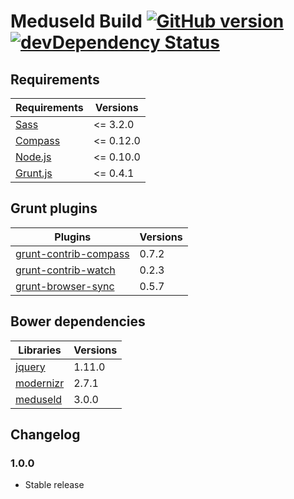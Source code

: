 # Meduseld Build [![GitHub version](https://badge.fury.io/gh/agenceepsilon%2Fmeduseld-build.png)](http://badge.fury.io/gh/agenceepsilon%2Fmeduseld-build) [![devDependency Status](https://david-dm.org/agenceepsilon/meduseld-build/dev-status.png)](https://david-dm.org/agenceepsilon/meduseld-build#info=devDependencies)

## Requirements

| Requirements                         | Versions  |
| ------------------------------------ | --------- |
| [Sass](http://sass-lang.com/)        | <= 3.2.0  |
| [Compass](http://compass-style.org)  | <= 0.12.0 |
| [Node.js](http://nodejs.org)         | <= 0.10.0 |
| [Grunt.js](http://gruntjs.com)       | <= 0.4.1  |

## Grunt plugins

| Plugins                                                                   | Versions |
| ------------------------------------------------------------------------- | -------- |
| [grunt-contrib-compass](https://github.com/gruntjs/grunt-contrib-compass) | 0.7.2    |
| [grunt-contrib-watch](https://github.com/gruntjs/grunt-contrib-watch)     | 0.2.3    |
| [grunt-browser-sync](https://github.com/shakyshane/grunt-browser-sync)    | 0.5.7    |

## Bower dependencies

| Libraries                                              | Versions |
| ------------------------------------------------------ | -------- |
| [jquery](http://jquery.com/)                           | 1.11.0   |
| [modernizr](http://modernizr.com/)                     | 2.7.1    |
| [meduseld](https://github.com/agenceepsilon/meduseld)  | 3.0.0    |

## Changelog

### 1.0.0

* Stable release